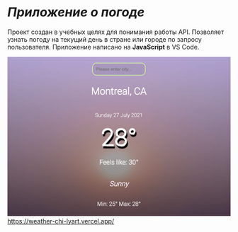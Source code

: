 # _Приложение о погоде_

Проект создан в учебных целях для понимания работы API. Позволяет узнать погоду на текущий день в стране или городе по запросу пользователя. Приложение написано на __JavaScript__ в VS Code.

![Фото]( /image/pic_1.png)
https://weather-chi-lyart.vercel.app/

